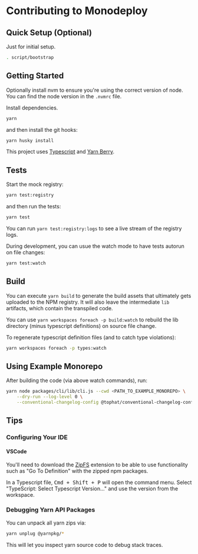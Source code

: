 # Contributing to Monodeploy

## Quick Setup (Optional)

Just for initial setup.

```sh
. script/bootstrap
```

## Getting Started

Optionally install nvm to ensure you're using the correct version of node. You can find the node version in the `.nvmrc` file.

Install dependencies.

```sh
yarn
```

and then install the git hooks:

```sh
yarn husky install
```

This project uses [Typescript](https://www.typescriptlang.org/) and [Yarn Berry](https://yarnpkg.com/).

## Tests

Start the mock registry:

```sh
yarn test:registry
```

and then run the tests:

```sh
yarn test
```

You can run `yarn test:registry:logs` to see a live stream of the registry logs.

During development, you can usue the watch mode to have tests autorun on file changes:

```sh
yarn test:watch
```

## Build

You can execute `yarn build` to generate the build assets that ultimately gets uploaded to the NPM registry. It will also leave the intermediate `lib` artifacts, which contain the transpiled code.

You can use `yarn workspaces foreach -p build:watch` to rebuild the lib directory (minus typescript definitions) on source file change.

To regenerate typescript definition files (and to catch type violations):

```sh
yarn workspaces foreach -p types:watch
```

## Using Example Monorepo

After building the code (via above watch commands), run:

```sh
yarn node packages/cli/lib/cli.js --cwd <PATH_TO_EXAMPLE_MONOREPO> \
    --dry-run --log-level 0 \
    --conventional-changelog-config @tophat/conventional-changelog-config
```

## Tips

### Configuring Your IDE

#### VSCode

You'll need to download the [ZipFS](https://marketplace.visualstudio.com/items?itemName=arcanis.vscode-zipfs) extension to be able to use functionality such as "Go To Definition" with the zipped npm packages.

In a Typescript file, <kbd>Cmd + Shift + P</kbd> will open the command menu. Select "TypeScript: Select Typescript Version..." and use the version from the workspace.

### Debugging Yarn API Packages

You can unpack all yarn zips via:

```sh
yarn unplug @yarnpkg/*
```

This will let you inspect yarn source code to debug stack traces.
